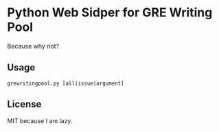 # Python Web Sidper for GRE Writing Pool

Because why not?

## Usage

```python3
grewritingpool.py [all|issue|argument]
```

## License

MIT because I am lazy.